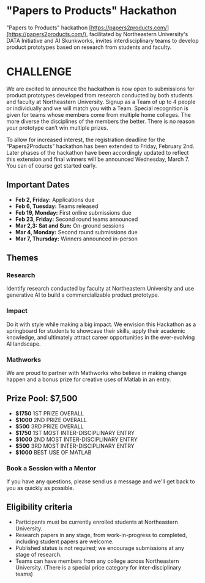 #  "Papers to Products" Hackathon

 "Papers to Products" hackathon [https://papers2products.com/](https://papers2products.com/), facilitated by Northeastern University's DATA Initiative and AI Skunkworks, invites interdisciplinary teams to develop product prototypes based on research from students and faculty. 

 # CHALLENGE

We are excited to announce the hackathon is now open to submissions for product prototypes developed from research conducted by both students and faculty at Northeastern University. Signup as a Team of up to 4 people or individually and we will match you with a Team. Special recognition is given for teams whose members come from multiple home colleges. The more diverse the disciplines of the members the better. There is no reason your prototype can’t win multiple prizes.

To allow for increased interest, the registration deadline for the “Papers2Products” hackathon has been extended to Friday, February 2nd. Later phases of the hackathon have been accordingly updated to reflect this extension and final winners will be announced Wednesday, March 7. You can of course get started early.

## Important Dates

- **Feb 2, Friday:** Applications due
- **Feb 6, Tuesday:** Teams released
- **Feb 19, Monday:** First online submissions due
- **Feb 23, Friday:** Second round teams announced
- **Mar 2,3: Sat and Sun:** On-ground sessions
- **Mar 4, Monday:** Second round submissions due
- **Mar 7, Thursday:** Winners announced in-person

## Themes

### Research
Identify research conducted by faculty at Northeastern University and use generative AI to build a commercializable product prototype.

### Impact
Do it with style while making a big impact. We envision this Hackathon as a springboard for students to showcase their skills, apply their academic knowledge, and ultimately attract career opportunities in the ever-evolving AI landscape.

### Mathworks
We are proud to partner with Mathworks who believe in making change happen and a bonus prize for creative uses of Matlab in an entry.

## Prize Pool: $7,500

- **$1750** 1ST PRIZE OVERALL
- **$1000** 2ND PRIZE OVERALL
- **$500** 3RD PRIZE OVERALL
- **$1750** 1ST MOST INTER-DISCIPLINARY ENTRY
- **$1000** 2ND MOST INTER-DISCIPLINARY ENTRY
- **$500** 3RD MOST INTER-DISCIPLINARY ENTRY
- **$1000** BEST USE OF MATLAB

### Book a Session with a Mentor

If you have any questions, please send us a message and we'll get back to you as quickly as possible.

## Eligibility criteria

- Participants must be currently enrolled students at Northeastern University.
- Research papers in any stage, from work-in-progress to completed, including student papers are welcome.
- Published status is not required; we encourage submissions at any stage of research.
- Teams can have members from any college across Northeastern University. (There is a special price category for inter-disciplinary teams)

